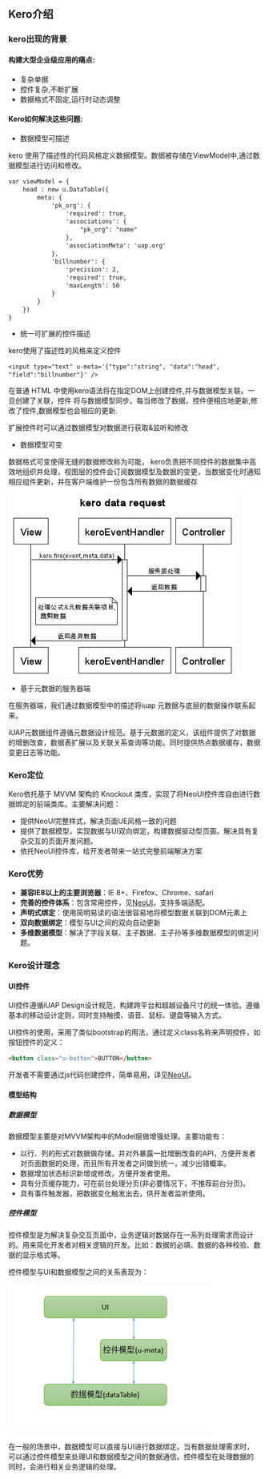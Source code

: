 ## Kero介绍

### kero出现的背景

#### 构建大型企业级应用的痛点:

- 复杂单据
- 控件复杂,不断扩展
- 数据格式不固定,运行时动态调整

#### Kero如何解决这些问题:


- 数据模型可描述

kero 使用了描述性的代码风格定义数据模型。数据被存储在ViewModel中,通过数据模型进行访问和修改。

    var viewModel = {
        head : new u.DataTable({
            meta: {
                'pk_org': {
                    'required': true,
                    'associations': {
                        "pk_org": "name"
                    },
                    'associationMeta': 'uap.org'
                },
                'billnumber': {
                    'precision': 2,
                    'required': true,
                    'maxLength': 50
                }
            }
        })
    }


- 统一可扩展的控件描述

kero使用了描述性的风格来定义控件


    <input type="text" u-meta='{"type":"string", "data":"head", "field":"billnumber"}' />


在普通 HTML 中使用kero语法将在指定DOM上创建控件,并与数据模型关联。一旦创建了关联，控件 将与数据模型同步。每当修改了数据，控件便相应地更新,修改了控件,数据模型也会相应的更新.

扩展控件时可以通过数据模型对数据进行获取&监听和修改

- 数据模型可变

数据格式可变使得无缝的数据修改称为可能， kero负责把不同控件的数据集中高效地组织并处理，视图层的控件会订阅数据模型及数据的变更，当数据变化时通知相应组件更新，并在客户端维护一份包含所有数据的数据缓存

![](/assets/static/img/kero/overview.png)

- 基于元数据的服务器端

在服务器端，我们通过数据模型中的描述将iuap 元数据与底层的数据操作联系起来。

iUAP元数据组件遵循元数据设计规范。基于元数据的定义，该组件提供了对数据的增删改查，数据表扩展以及关联关系查询等功能。同时提供热点数据缓存，数据变更日志等功能。

### Kero定位

Kero依托基于 MVVM 架构的 Knockout 类库，实现了将NeoUI控件库自由进行数据绑定的前端类库。主要解决问题：

- 提供NeoUI完整样式，解决页面UE风格一致的问题
- 提供了数据模型，实现数据与UI双向绑定，构建数据驱动型页面。解决具有复杂交互的页面开发问题。
- 依托NeoUI控件库，给开发者带来一站式完整前端解决方案

### Kero优势

- **兼容IE8以上的主要浏览器**：IE 8+、Firefox、Chrome、safari
- **完善的控件体系**：包含常用控件，见[NeoUI](../neoui/index.html)，支持多端适配。
- **声明式绑定**：使用简明易读的语法很容易地将模型数据关联到DOM元素上
- **双向数据绑定**：模型与UI之间的双向自动更新
- **多维数据模型**：解决了字段关联、主子数据、主子孙等多维数据模型的绑定问题。

### Kero设计理念

#### **UI控件**

UI控件遵循iUAP Design设计规范，构建跨平台和超越设备尺寸的统一体验。遵循基本的移动设计定则，同时支持触摸、语音、鼠标、键盘等输入方式。

UI控件的使用，采用了类似bootstrap的用法，通过定义class名称来声明控件，如按钮控件的定义：

```html
<button class="u-button">BUTTON</button>
```

开发者不需要通过js代码创建控件，简单易用，详见[NeoUI](../neoui/index.html)。

#### **模型结构**

##### 数据模型

数据模型主要是对MVVM架构中的Model层做增强处理。主要功能有：

- 以行、列的形式对数据做存储，并对外暴露一批增删改查的API，方便开发者对页面数据的处理，而且所有开发者之间做到统一，减少出错概率。
- 数据增加状态标识新增或修改，方便开发者使用。
- 具有分页缓存能力，可在前台处理分页(非必要情况下，不推荐前台分页)。
- 具有事件触发器，把数据变化触发出去，供开发者监听使用。

##### 控件模型

控件模型是为解决复杂交互页面中，业务逻辑对数据存在一系列处理需求而设计的。用来简化开发者对相关逻辑的开发。比如：数据的必填、数据的各种校验、数据的显示格式等。

控件模型与UI和数据模型之间的关系表现为：

![](/assets/static/img/kero/mvvm.png)

在一般的场景中，数据模型可以直接与UI进行数据绑定。当有数据处理需求时，可以通过控件模型来处理UI和数据模型之间的数据通信。控件模型在处理数据的同时，会进行相关业务逻辑的处理。
